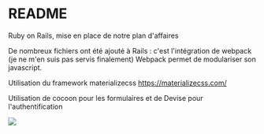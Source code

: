 # README

Ruby on Rails, mise en place de notre plan d'affaires

De nombreux fichiers ont été ajouté à Rails : c'est l'intégration de webpack (je ne m'en suis pas servis finalement)
Webpack permet de modulariser son javascript.

Utilisation du framework materializecss
https://materializecss.com/

Utilisation de cocoon pour les formulaires et de Devise pour l'authentification

![](https://s3.quentinburgniard.fr/gg-family/schema.png)
